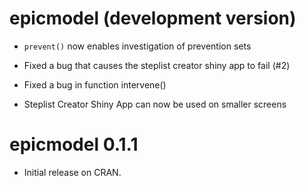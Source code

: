 # epicmodel (development version)

* `prevent()` now enables investigation of prevention sets

* Fixed a bug that causes the steplist creator shiny app to fail (#2)

* Fixed a bug in function intervene()

* Steplist Creator Shiny App can now be used on smaller screens

# epicmodel 0.1.1

* Initial release on CRAN.
